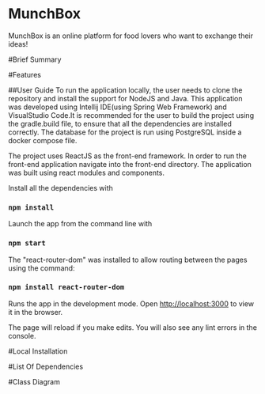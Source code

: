
# MunchBox
MunchBox is an online platform for food lovers who want to exchange their ideas!

#Brief Summary


#Features



##User Guide
To run the application locally, the user needs to clone the repository and install the support for NodeJS and Java.
This application was developed using Intellij IDE(using Spring Web Framework) and VisualStudio Code.It is recommended 
for the user to build the project using the gradle.build file, to ensure that all the dependencies are installed correctly.
The database for the project is run using PostgreSQL inside a docker compose file.

The project uses ReactJS as the front-end framework. In order to run the front-end application 
navigate into the front-end directory. 
The application was built using react modules and components.

Install all the dependencies with
### `npm install`

Launch the app from the command line with
### `npm start`

The "react-router-dom" was installed to allow routing between the pages using the command:
### `npm install react-router-dom`

Runs the app in the development mode.
Open [http://localhost:3000](http://localhost:3000) to view it in the browser.

The page will reload if you make edits.
You will also see any lint errors in the console.


#Local Installation




#List Of Dependencies



#Class Diagram

